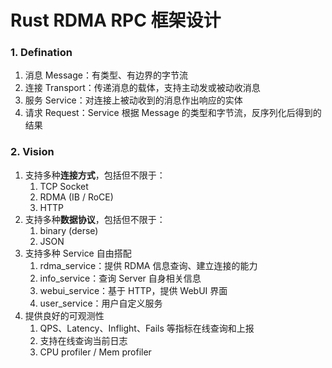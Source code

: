 # Rust RDMA RPC 框架设计

### 1. Defination

1. 消息 Message：有类型、有边界的字节流
2. 连接 Transport：传递消息的载体，支持主动发或被动收消息
3. 服务 Service：对连接上被动收到的消息作出响应的实体
4. 请求 Request：Service 根据 Message 的类型和字节流，反序列化后得到的结果

### 2. Vision

1. 支持多种**连接方式**，包括但不限于：
   1. TCP Socket
   2. RDMA (IB / RoCE)
   3. HTTP
2. 支持多种**数据协议**，包括但不限于：
   1. binary (derse)
   2. JSON
3. 支持多种 Service 自由搭配
   1. rdma_service：提供 RDMA 信息查询、建立连接的能力
   2. info_service：查询 Server 自身相关信息
   3. webui_service：基于 HTTP，提供 WebUI 界面
   4. user_service：用户自定义服务
4. 提供良好的可观测性
   1. QPS、Latency、Inflight、Fails 等指标在线查询和上报
   2. 支持在线查询当前日志
   3. CPU profiler / Mem profiler

